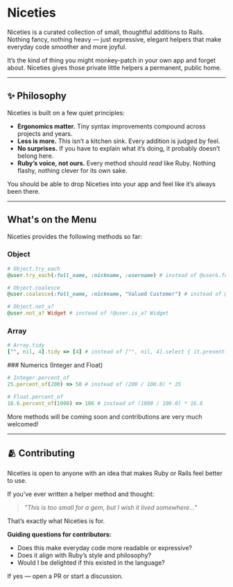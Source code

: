 # Niceties

Niceties is a curated collection of small, thoughtful additions to Rails.
Nothing fancy, nothing heavy — just expressive, elegant helpers that make
everyday code smoother and more joyful.

It’s the kind of thing you might monkey-patch in your own app and forget about. Niceties gives those private little helpers a permanent, public home.

---

## ✨ Philosophy

Niceties is built on a few quiet principles:

- **Ergonomics matter.** Tiny syntax improvements compound across projects and years.
- **Less is more.** This isn’t a kitchen sink. Every addition is judged by feel.
- **No surprises.** If you have to explain what it’s doing, it probably doesn’t belong here.
- **Ruby’s voice, not ours.** Every method should *read* like Ruby. Nothing flashy, nothing clever for its own sake.

You should be able to drop Niceties into your app and feel like it’s always been there.

---

## What's on the Menu

Niceties provides the following methods so far:

### Object

```rb
# Object.try_each
@user.try_each(:full_name, :nickname, :username) # instead of @user&.full_name || @user&.nickname || @user&.username

# Object.coalesce
@user.coalesce(:full_name, :nickname, "Valued Customer") # instead of @user&.full_name || @user&.nickname || "Valued Customer"

# Object.not_a?
@user.not_a? Widget # instead of !@user.is_a? Widget
```

### Array

```rb
# Array.tidy
["", nil, 4].tidy => [4] # instead of ["", nil, 4].select { it.present? } 
```

### Numerics (Integer and Float)

```rb
# Integer.percent_of
25.percent_of(200) => 50 # instead of (200 / 100.0) * 25

# Float.percent_of
16.6.percent_of(1000) => 166 # instead of (1000 / 100.0) * 16.6
```

More methods will be coming soon and contributions are very much welcomed!

---

## 🫂 Contributing

Niceties is open to anyone with an idea that makes Ruby or Rails feel better to use.

If you’ve ever written a helper method and thought:

> _"This is too small for a gem, but I wish it lived somewhere..."_

That’s exactly what Niceties is for.

**Guiding questions for contributors:**

- Does this make everyday code more readable or expressive?
- Does it align with Ruby’s style and philosophy?
- Would I be delighted if this existed in the language?

If yes — open a PR or start a discussion.
